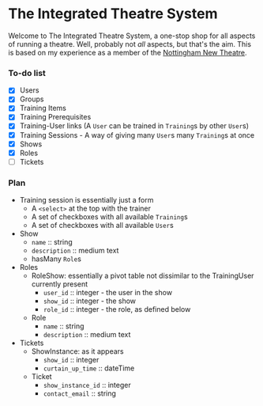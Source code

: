 # The Integrated Theatre System

Welcome to The Integrated Theatre System, a one-stop shop for all aspects of running a theatre.
Well, probably not *all* aspects, but that's the aim.
This is based on my experience as a member of the [Nottingham New Theatre](https://newtheatre.org.uk).

### To-do list
- [x] Users
- [x] Groups
- [x] Training Items
- [x] Training Prerequisites
- [x] Training-User links (A `User` can be trained in `Training`s by other `User`s)
- [x] Training Sessions - A way of giving many `User`s many `Training`s at once
- [x] Shows
- [x] Roles
- [ ] Tickets

### Plan

- Training session is essentially just a form
    - A `<select>` at the top with the trainer
    - A set of checkboxes with all available `Training`s
    - A set of checkboxes with all available `User`s
- Show
    - `name` :: string
    - `description` :: medium text
    - hasMany `Role`s
- Roles
    - RoleShow: essentially a pivot table not dissimilar to the TrainingUser currently present
        - `user_id` :: integer - the user in the show
        - `show_id` :: integer - the show
        - `role_id` :: integer - the role, as defined below
    - Role
        - `name` :: string
        - `description` :: medium text
- Tickets
    - ShowInstance: as it appears
        - `show_id` :: integer
        - `curtain_up_time` :: dateTime
    - Ticket
        - `show_instance_id` :: integer
        - `contact_email` :: string
